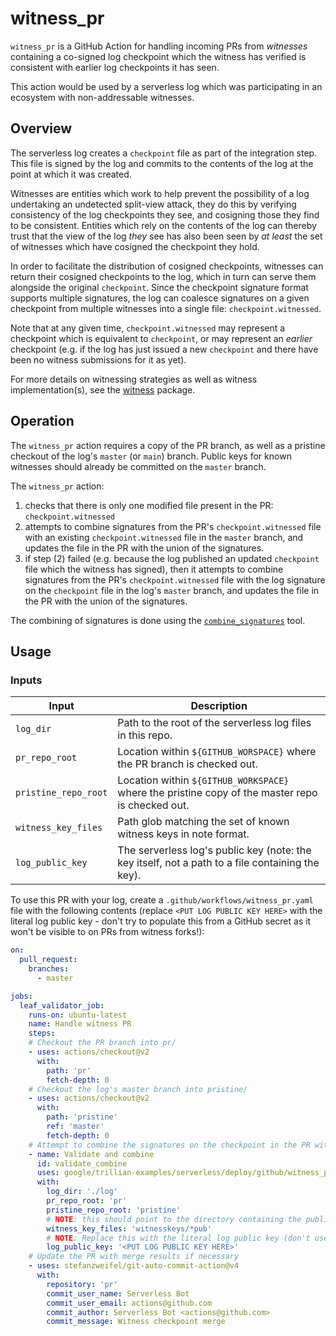# witness_pr

`witness_pr` is a GitHub Action for handling incoming PRs from _witnesses_ containing a
co-signed log checkpoint which the witness has verified is consistent with earlier
log checkpoints it has seen.

This action would be used by a serverless log which was participating in an ecosystem
with non-addressable witnesses.

## Overview

The serverless log creates a `checkpoint` file as part of the integration step. This file
is signed by the log and commits to the contents of the log at the point at which it was
created.

Witnesses are entities which work to help prevent the possibility of a log undertaking an
undetected split-view attack, they do this by verifying consistency of the log checkpoints
they see, and cosigning those they find to be consistent.
Entities which rely on the contents of the log can thereby trust that the view of the log
_they_ see has also been seen by _at least_ the set of witnesses which have cosigned the
checkpoint they hold.

In order to facilitate the distribution of cosigned checkpoints, witnesses can return their
cosigned checkpoints to the log, which in turn can serve them alongside the original `checkpoint`.
Since the checkpoint signature format supports multiple signatures, the log can coalesce
signatures on a given checkpoint from multiple witnesses into a single file: `checkpoint.witnessed`.

Note that at any given time, `checkpoint.witnessed` may represent a checkpoint which is
equivalent to `checkpoint`, or may represent an _earlier_ checkpoint (e.g. if the log has
just issued a new `checkpoint` and there have been no witness submissions for it as yet).

For more details on witnessing strategies as well as witness implementation(s), see the
[witness](github.com/google/trillian-examples/witness) package.

## Operation

The `witness_pr` action requires a copy of the PR branch, as well as a pristine checkout of
the log's `master` (or `main`) branch.
Public keys for known witnesses should already be committed on the `master` branch.

The `witness_pr` action:
1. checks that there is only one modified file present in the PR: `checkpoint.witnessed`
2. attempts to combine signatures from the PR's `checkpoint.witnessed` file with an existing
   `checkpoint.witnessed` file in the `master` branch, and updates the file in the PR with
   the union of the signatures.
3. if step (2) failed (e.g. because the log published an updated `checkpoint` file which the
   witness has signed), then it attempts to combine signatures from the PR's `checkpoint.witnessed`
   file with the log signature on the `checkpoint` file in the log's `master` branch, and updates
   the file in the PR with the union of the signatures.

The combining of signatures is done using the
[`combine_signatures`](https://github.com/google/trillian-examples/serverless/cmd/combine_signatures) tool.

## Usage

### Inputs

Input          | Description
---------------|-----------------
`log_dir`      | Path to the root of the serverless log files in this repo.
`pr_repo_root` | Location within `${GITHUB_WORSPACE}` where the PR branch is checked out.
`pristine_repo_root` | Location within `${GITHUB_WORKSPACE}` where the pristine copy of the master repo is checked out.
`witness_key_files` | Path glob matching the set of known witness keys in note format.
`log_public_key` | The serverless log's public key (note: the key itself, not a path to a file containing the key).

To use this PR with your log, create a `.github/workflows/witness_pr.yaml` file with the
following contents (replace `<PUT LOG PUBLIC KEY HERE>` with the literal log public key - don't
try to populate this from a GitHub secret as it won't be visible to on PRs from witness forks!):

```yaml
on:
  pull_request:
    branches:
      - master

jobs:
  leaf_validator_job:
    runs-on: ubuntu-latest
    name: Handle witness PR
    steps:
    # Checkout the PR branch into pr/
    - uses: actions/checkout@v2
      with:
        path: 'pr'
        fetch-depth: 0
    # Checkout the log's master branch into pristine/
    - uses: actions/checkout@v2
      with:
        path: 'pristine'
        ref: 'master'
        fetch-depth: 0
    # Attempt to combine the signatures on the checkpoint in the PR with the log's latest checkpoint/checkpoint.witnessed file
    - name: Validate and combine
      id: validate_combine
      uses: google/trillian-examples/serverless/deploy/github/witness_pr@master
      with:
        log_dir: './log'
        pr_repo_root: 'pr'
        pristine_repo_root: 'pristine'
        # NOTE: this should point to the directory containing the public keys of known witnesses
        witness_key_files: 'witnesskeys/*pub'
        # NOTE: Replace this with the literal log public key (don't use a GitHub secrets variable here)
        log_public_key: '<PUT LOG PUBLIC KEY HERE>'
    # Update the PR with merge results if necessary
    - uses: stefanzweifel/git-auto-commit-action@v4
      with:
        repository: 'pr'
        commit_user_name: Serverless Bot
        commit_user_email: actions@github.com
        commit_author: Serverless Bot <actions@github.com>
        commit_message: Witness checkpoint merge
```